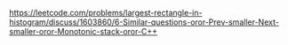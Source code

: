https://leetcode.com/problems/largest-rectangle-in-histogram/discuss/1603860/6-Similar-questions-oror-Prev-smaller-Next-smaller-oror-Monotonic-stack-oror-C++